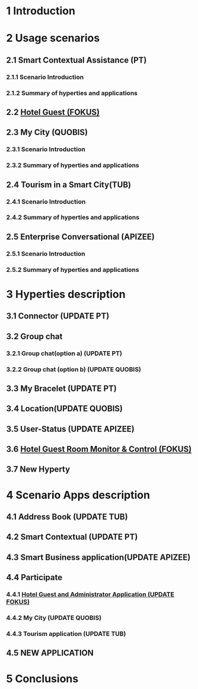 # 1	Introduction	
# 2	Usage scenarios	
## 2.1	Smart Contextual Assistance (PT)	
### 2.1.1	Scenario Introduction	
### 2.1.2	Summary of hyperties and applications	
## 2.2	[Hotel Guest (FOKUS)](./Fokus-Contributions/2-2-Hotel-Guest-Usage-Scenario.md)
## 2.3	My City (QUOBIS)	
### 2.3.1	Scenario Introduction	
### 2.3.2	Summary of hyperties and applications	
## 2.4	Tourism in a Smart City(TUB)	
### 2.4.1	Scenario Introduction	
### 2.4.2	Summary of hyperties and applications	
## 2.5	Enterprise Conversational (APIZEE)	
### 2.5.1	Scenario Introduction	
### 2.5.2	Summary of hyperties and applications	
# 3	Hyperties description	
## 3.1	Connector (UPDATE PT)
## 3.2	Group chat	
### 3.2.1	Group chat(option a) (UPDATE PT)	
### 3.2.2	Group chat (option b) (UPDATE QUOBIS)	
## 3.3	My Bracelet (UPDATE PT)	
## 3.4	Location(UPDATE QUOBIS)	
## 3.5	User-Status (UPDATE APIZEE)	
## 3.6  [Hotel Guest Room Monitor & Control (FOKUS)](./Fokus-Contributions/3-7-Hotel-Guest-Room-Monitor-and-Admin-Hyperties.md)
## 3.7	New Hyperty	
# 4	Scenario Apps description	
## 4.1	Address Book (UPDATE TUB)	
## 4.2	Smart Contextual (UPDATE PT)	
## 4.3	Smart Business application(UPDATE APIZEE)	
## 4.4	Participate	
### 4.4.1 [Hotel Guest and Administrator Application (UPDATE FOKUS)](./Fokus-Contributions/4-4-1-Hote-Guest-and-Administrator-Application.md)
### 4.4.2	My City (UPDATE QUOBIS)	
### 4.4.3	Tourism application (UPDATE TUB)	
## 4.5	NEW APPLICATION	
# 5	Conclusions	
